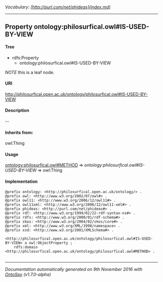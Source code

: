 _Vocabulary: [http://purl.com/net/phideas](index.md)_ 

---	
	




    


## Property ontology:philosurfical.owl#IS-USED-BY-VIEW


#### Tree

* rdfs:Property
    * ontology:philosurfical.owl#IS-USED-BY-VIEW





*NOTE* this is a leaf node.


#### URI
http://philosurfical.open.ac.uk/ontology/philosurfical.owl#IS-USED-BY-VIEW

#### Description
--


#### Inherits from:
owl:Thing



#### Usage


[ontology:philosurfical.owl#METHOD](class-ontologyphilosurficalowlmethod.md) 
=&gt;&nbsp;_ontology:philosurfical.owl#IS-USED-BY-VIEW_&nbsp;=&gt;&nbsp;owl:Thing

#### Implementation
```
@prefix ontology: <http://philosurfical.open.ac.uk/ontology/> .
@prefix owl: <http://www.w3.org/2002/07/owl#> .
@prefix owl11: <http://www.w3.org/2006/12/owl11#> .
@prefix owl11xml: <http://www.w3.org/2006/12/owl11-xml#> .
@prefix phideas: <http://purl.com/net/phideas#> .
@prefix rdf: <http://www.w3.org/1999/02/22-rdf-syntax-ns#> .
@prefix rdfs: <http://www.w3.org/2000/01/rdf-schema#> .
@prefix skos: <http://www.w3.org/2004/02/skos/core#> .
@prefix xml: <http://www.w3.org/XML/1998/namespace> .
@prefix xsd: <http://www.w3.org/2001/XMLSchema#> .

<http://philosurfical.open.ac.uk/ontology/philosurfical.owl#IS-USED-BY-VIEW> a owl:ObjectProperty ;
    rdfs:domain <http://philosurfical.open.ac.uk/ontology/philosurfical.owl#METHOD> .


```










---

_Documentation automatically generated on 9th November 2016 with [OntoSpy](http://ontospy.readthedocs.org/ "Open") (v1.7.0-alpha)_